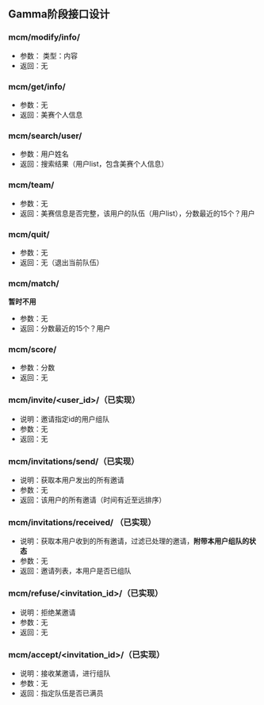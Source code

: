 ## Gamma阶段接口设计

### mcm/modify/info/
* 参数： 类型：内容  
* 返回：无

### mcm/get/info/
* 参数：无
* 返回：美赛个人信息

### mcm/search/user/
* 参数：用户姓名
* 返回：搜索结果（用户list，包含美赛个人信息）

### mcm/team/
* 参数：无
* 返回：美赛信息是否完整，该用户的队伍（用户list），分数最近的15个？用户

### mcm/quit/
* 参数：无
* 返回：无（退出当前队伍）

### mcm/match/
**暂时不用**
* 参数：无
* 返回：分数最近的15个？用户

### mcm/score/
* 参数：分数
* 返回：无

### mcm/invite/<user_id>/（已实现）
* 说明：邀请指定id的用户组队
* 参数：无
* 返回：无

### mcm/invitations/send/（已实现）
* 说明：获取本用户发出的所有邀请
* 参数：无
* 返回：该用户的所有邀请（时间有近至远排序）

### mcm/invitations/received/ （已实现）
* 说明：获取本用户收到的所有邀请，过滤已处理的邀请，**附带本用户组队的状态**
* 参数：无
* 返回：邀请列表，本用户是否已组队

### mcm/refuse/<invitation_id>/（已实现）
* 说明：拒绝某邀请
* 参数：无
* 返回：无

### mcm/accept/<invitation_id>/（已实现）
* 说明：接收某邀请，进行组队
* 参数：无
* 返回：指定队伍是否已满员



